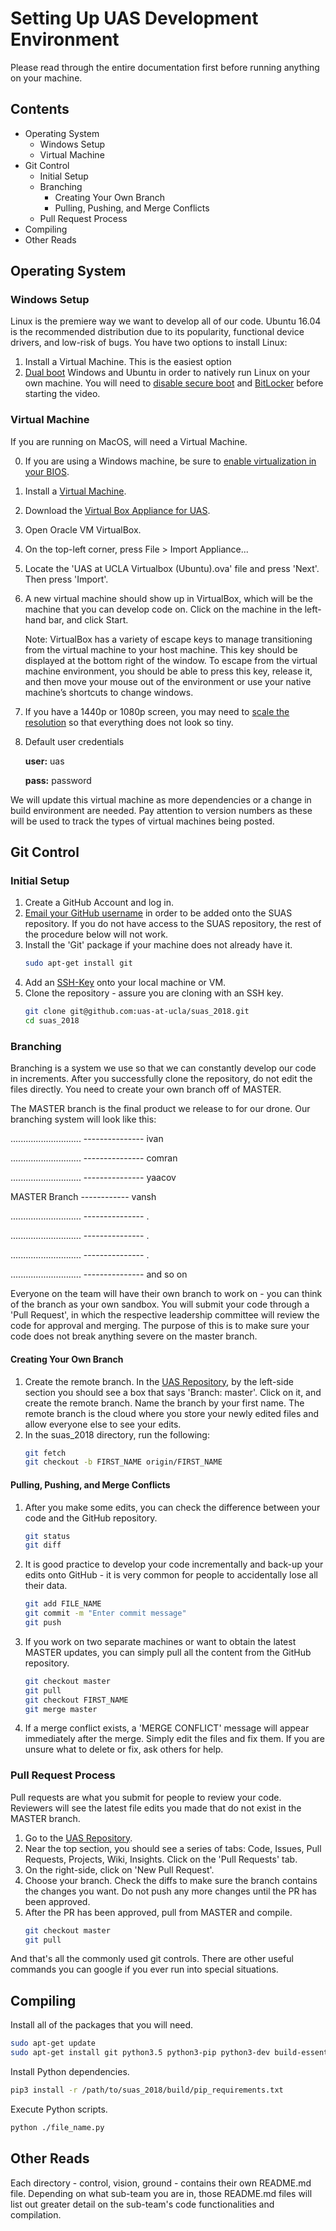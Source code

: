 # Setting Up UAS Development Environment
Please read through the entire documentation first before running anything on your machine.

## Contents
 * Operating System
   * Windows Setup
   * Virtual Machine
 * Git Control
   * Initial Setup
   * Branching
     * Creating Your Own Branch
     * Pulling, Pushing, and Merge Conflicts
   * Pull Request Process
 * Compiling
 * Other Reads

## Operating System

### Windows Setup
Linux is the premiere way we want to develop all of our code. Ubuntu 16.04 is the recommended distribution due to its popularity, functional device drivers, and low-risk of bugs. You have two options to install Linux:

1. Install a Virtual Machine. This is the easiest option
2. [Dual boot](https://www.youtube.com/watch?v=qNeJvujdB-0) Windows and Ubuntu in order to 
   natively run Linux on your own machine. You will need to [disable
   secure boot](https://docs.microsoft.com/en-us/windows-hardware/manufacture/desktop/boot-to-uefi-mode-or-legacy-bios-mode)
   and [BitLocker](https://www.youtube.com/watch?v=RT-Acsx549c) before starting the video.

### Virtual Machine
If you are running on MacOS, will need a Virtual Machine.

0. If you are using a Windows machine, be sure to [enable virtualization in your BIOS](http://bce.berkeley.edu/enabling-virtualization-in-your-pc-bios.html).
1. Install a [Virtual Machine](https://www.virtualbox.org/wiki/Downloads).
2. Download the [Virtual Box Appliance for UAS](https://drive.google.com/uc?export=download&confirm=Fn7m&id=0Bx9wIeK4Bxa_bTJ5UzhOWGdsUzQ).
3. Open Oracle VM VirtualBox.
4. On the top-left corner, press File > Import Appliance...
5. Locate the 'UAS at UCLA Virtualbox (Ubuntu).ova' file and press 'Next'. Then press 'Import'.
6. A new virtual machine should show up in VirtualBox, which will be the machine that you can develop code on. Click on the machine in the left-hand bar, and click Start. 

   Note: VirtualBox has a variety of escape keys to manage transitioning from the virtual machine to your host machine. This key should be displayed at the bottom right of the window. To escape from the virtual machine environment, you should be able to press this key, release it, and then move your mouse out of the environment or use your native machine’s shortcuts to change windows.
8. If you have a 1440p or 1080p screen, you may need to [scale the resolution](https://askubuntu.com/questions/823529/how-do-you-set-scaling-for-a-high-dpi-monitor-and-low-dpi-monitor-independently) so that everything does not look so tiny.
9. Default user credentials

   **user:** uas

   **pass:** password

We will update this virtual machine as more dependencies or a change in build environment are needed. Pay attention to version numbers as these will be used to track the types of virtual machines being posted.

## Git Control

### Initial Setup
1. Create a GitHub Account and log in.
2. [Email your GitHub username](http://uclauas.com/contact.php) in order to be
   added onto the SUAS repository. If you do not have access to the SUAS
   repository, the rest of the procedure below will not work.
3. Install the 'Git' package if your machine does not already have it.
   ```bash
   sudo apt-get install git
   ```
4. Add an [SSH-Key](https://help.github.com/articles/generating-a-new-ssh-key-and-adding-it-to-the-ssh-agent/) onto your local machine or VM.
5. Clone the repository - assure you are cloning with an SSH key.
   ```bash
   git clone git@github.com:uas-at-ucla/suas_2018.git
   cd suas_2018
   ```
### Branching
Branching is a system we use so that we can constantly develop our code in
increments. After you successfully clone the repository, do not edit the files
directly. You need to create your own branch off of MASTER.

The MASTER branch is the final product we release to for our drone. Our branching
system will look like this:

............................ --------------- ivan

............................ --------------- comran

............................ --------------- yaacov

MASTER Branch ------------ vansh

............................ --------------- .

............................ --------------- .

............................ --------------- .

............................ --------------- and so on

Everyone on the team will have their own branch to work on - you can think of
the branch as your own sandbox. You will submit your code through a 'Pull
Request', in which the respective leadership committee will review the code for
approval and merging. The purpose of this is to make sure your code does not break anything severe on the master branch.

#### Creating Your Own Branch
1. Create the remote branch. In the [UAS Repository](https://github.com/uas-at-ucla/suas_2018), by the
   left-side section you should see a box that says 'Branch: master'. Click on it,
   and create the remote branch. Name the branch by your first name. The
   remote branch is the cloud where you store your newly edited files and
   allow everyone else to see your edits.
2. In the suas_2018 directory, run the following:
   ```bash
   git fetch
   git checkout -b FIRST_NAME origin/FIRST_NAME
   ```

#### Pulling, Pushing, and Merge Conflicts
1. After you make some edits, you can check the difference between your
   code and the GitHub repository.
   ```bash
   git status
   git diff
   ```
2. It is good practice to develop your code incrementally and back-up your edits
   onto GitHub - it is very common for people to accidentally lose all their
   data.
   ```bash
   git add FILE_NAME
   git commit -m "Enter commit message"
   git push
   ```
3. If you work on two separate machines or want to obtain the latest MASTER
   updates, you can simply pull all the content from the GitHub repository.
   ```bash
   git checkout master
   git pull
   git checkout FIRST_NAME
   git merge master
   ```
4. If a merge conflict exists, a 'MERGE CONFLICT' message will appear immediately after the merge. Simply edit the files
   and fix them. If you are unsure what to delete or fix, ask others for help.

### Pull Request Process
Pull requests are what you submit for people to review your code. Reviewers will
see the latest file edits you made that do not exist in the MASTER branch.

1. Go to the [UAS Repository](https://github.com/uas-at-ucla/suas_2018).
2. Near the top section, you should see a series of tabs: Code, Issues, Pull
   Requests, Projects, Wiki, Insights. Click on the 'Pull Requests' tab.
3. On the right-side, click on 'New Pull Request'.
4. Choose your branch. Check the diffs to make sure the branch contains the
   changes you want. Do not push any more changes until the PR has been approved.
5. After the PR has been approved, pull from MASTER and compile.
   ```bash
   git checkout master
   git pull
   ```
And that's all the commonly used git controls. There are other useful commands you can google if you ever run into special situations.

## Compiling
Install all of the packages that you will need.
```bash
sudo apt-get update
sudo apt-get install git python3.5 python3-pip python3-dev build-essential
```

Install Python dependencies.
```bash
pip3 install -r /path/to/suas_2018/build/pip_requirements.txt
```

Execute Python scripts.
```bash
python ./file_name.py
```

## Other Reads
Each directory - control, vision, ground - contains their own README.md
file. Depending on what sub-team you are in, those README.md files will list out
greater detail on the sub-team's code functionalities and compilation.
